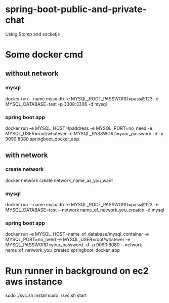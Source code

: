 # spring-boot-public-and-private-chat
Using Stomp and socketjs
# Some docker cmd
## without network
### mysql
docker run --name mysqldb -e MYSQL_ROOT_PASSWORD=pass@123 -e MYSQL_DATABASE=test -p 3308:3306 -d mysql
### spring boot app
docker run -e MYSQL_HOST=Ipaddress -e MYSQL_PORT=no_need -e MYSQL_USER=root/whatever -e MYSQL_PASSWORD=your_password -d -p 9090:8080 springboot_docker_app


## with network
### create network
docker network create network_name_as_you_want
### mysql
docker run --name mysqldb -e MYSQL_ROOT_PASSWORD=pass@123 -e MYSQL_DATABASE=test --network name_of_network_you_created -d mysql
### spring boot app
docker run -e MYSQL_HOST=name_of_database/mysql_container -e MYSQL_PORT=no_need -e MYSQL_USER=root/whatever -e MYSQL_PASSWORD=your_password -d -p 9090:8080 --network name_of_network_you_created springboot_docker_app


# Run runner in background on ec2 aws instance
sudo ./svc.sh install
sudo ./svc.sh start
